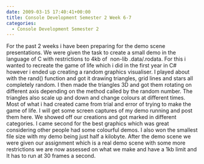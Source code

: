 ```yaml
---
date: 2009-03-15 17:40:41+00:00
title: Console Development Semester 2 Week 6-7
categories:
  - Console Development Semester 2
---
```


For the past 2 weeks i have been preparing for the demo scene presentations. We were given the task to create a small demo in the language of C with restrictions to 4kb of  non-lib .data/.rodata. For this i wanted to recreate the game of life which i did in the first year in C# however i ended up creating a random graphics visualiser. I played about with the rand() function and got it drawing triangles, grid lines and stars all completely random. I then made the triangles 3D and got them rotating on different axis depending on the method called by the random number. The triangles also scale up and down and change colours at different times. Most of what i had created came from trial and error of trying to make the game of life. I will get some screen captures of my demo running and post them here. We showed off our creations and got marked in different categories. I came second for the best graphics which was great considering other people had some colourful demos. I also won the smallest file size with my demo being just half a kilobyte. After the demo scene we were given our assignment which is a real demo scene with some more restrictions we are now assessed on what we make and have a 1kb limit and It has to run at 30 frames a second.
